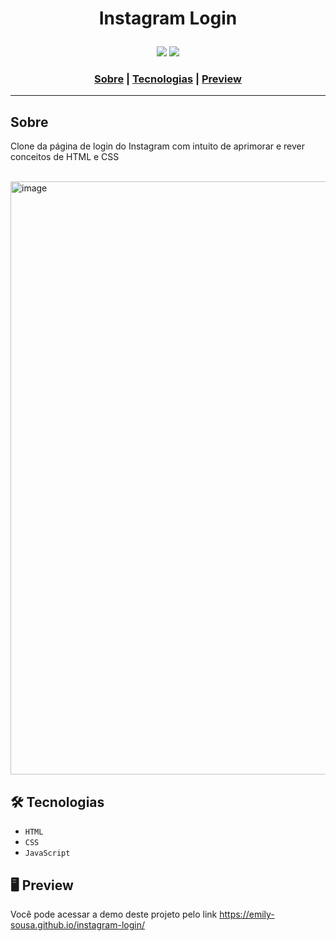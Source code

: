 # <p align="center">Instagram Login</p>

<div align="center">
 <img src="http://img.shields.io/static/v1?label=RELEASE&message=JULY%2022&color=green&style=for-the-badge"/>
<img src="https://img.shields.io/static/v1?label=STATUS&message=FINISH&color=green&style=for-the-badge"/>
</div>

<h3 align="center">
  <a href="Sobre">Sobre</a> |
  <a href="Tecnologias">Tecnologias</a> |
  <a href="Preview">Preview</a>
</h3>

___

## Sobre
Clone da página de login do Instagram com intuito de aprimorar e rever conceitos de HTML e CSS
<br></br>

<img width="949" alt="image" src="https://user-images.githubusercontent.com/88735994/180892577-10880f17-ada2-4a5a-8796-818ca4dfc748.png">


## 🛠️ Tecnologias
* ``HTML``
* ``CSS``
* ``JavaScript``

## 🖥️ Preview
Você pode acessar a demo deste projeto pelo link https://emily-sousa.github.io/instagram-login/
